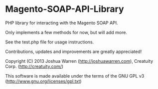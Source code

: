 Magento-SOAP-API-Library
========================

PHP library for interacting with the Magento SOAP API. 

Only implements a few methods for now, but will add more. 

See the test.php file for usage instructions.

Contributions, updates and improvements are greatly appreciated!

Copyright (C) 2013 Joshua Warren (http://joshuawarren.com), Creatuity Corp. (http://creatuity.com/)

This software is made available under the terms of the GNU GPL v3 (http://www.gnu.org/licenses/gpl.txt)

